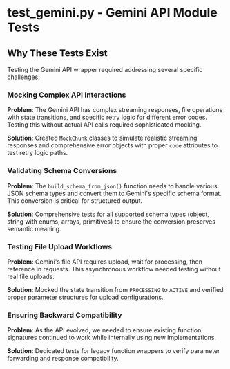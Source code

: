 # test_gemini.py - Gemini API Module Tests

## Why These Tests Exist

Testing the Gemini API wrapper required addressing several specific challenges:

### Mocking Complex API Interactions
**Problem**: The Gemini API has complex streaming responses, file operations with state transitions, and specific retry logic for different error codes. Testing this without actual API calls required sophisticated mocking.

**Solution**: Created `MockChunk` classes to simulate realistic streaming responses and comprehensive error objects with proper `code` attributes to test retry logic paths.

### Validating Schema Conversions
**Problem**: The `build_schema_from_json()` function needs to handle various JSON schema types and convert them to Gemini's specific schema format. This conversion is critical for structured output.

**Solution**: Comprehensive tests for all supported schema types (object, string with enums, arrays, primitives) to ensure the conversion preserves semantic meaning.

### Testing File Upload Workflows
**Problem**: Gemini's file API requires upload, wait for processing, then reference in requests. This asynchronous workflow needed testing without real file uploads.

**Solution**: Mocked the state transition from `PROCESSING` to `ACTIVE` and verified proper parameter structures for upload configurations.

### Ensuring Backward Compatibility
**Problem**: As the API evolved, we needed to ensure existing function signatures continued to work while internally using new implementations.

**Solution**: Dedicated tests for legacy function wrappers to verify parameter forwarding and response compatibility.